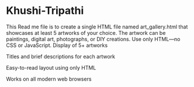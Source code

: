 # Khushi-Tripathi
This Read me file is to create a single HTML file named art_gallery.html that showcases at 
least 5 artworks of your choice. The artwork can be paintings, digital art, 
photographs, or DIY creations. Use only HTML—no CSS or JavaScript. 
Display of 5+ artworks

Titles and brief descriptions for each artwork

Easy-to-read layout using only HTML

Works on all modern web browsers

